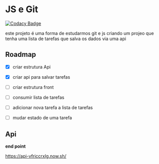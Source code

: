 # JS e Git

[![Codacy Badge](https://api.codacy.com/project/badge/Grade/604057d481ab40eabd488c86768dda93)](https://app.codacy.com/app/eniebercunha/js-e-git?utm_source=github.com&utm_medium=referral&utm_content=topacao/js-e-git&utm_campaign=Badge_Grade_Dashboard)

este projeto é uma forma de estudarmos git e js criando um projeo que tenha uma lista de 
tarefas que salva os dados via uma api

## Roadmap

- [x] criar estrutura Api

- [x] criar api para salvar tarefas

- [ ] criar estrutura front

- [ ] consumir lista de tarefas

- [ ] adicionar nova tarefa a lista de tarefas

- [ ] mudar estado de uma tarefa

## Api 

**end point**

https://api-vfriccrxlg.now.sh/

